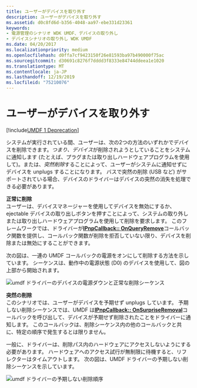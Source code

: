 ```yaml
---
title: ユーザーがデバイスを取り外す
description: ユーザーがデバイスを取り外す
ms.assetid: d0c8fd6d-b356-4048-aa97-ebe331d23361
keywords:
- 電源管理のシナリオ WDK UMDF、デバイスの取り外し
- デバイスシナリオの取り外し WDK UMDF
ms.date: 04/20/2017
ms.localizationpriority: medium
ms.openlocfilehash: d0ffa7cf9423150f26e81593ba97b490000f75ac
ms.sourcegitcommit: d30691c8276f7dddd3f8333e84744ddeea1e1020
ms.translationtype: MT
ms.contentlocale: ja-JP
ms.lasthandoff: 12/19/2019
ms.locfileid: "75210076"
---
```

# <a name="a-user-unplugs-a-device"></a>ユーザーがデバイスを取り外す


[!include[UMDF 1 Deprecation](../includes/umdf-1-deprecation.md)]

システムが実行されている間、ユーザーは、次の2つの方法のいずれかでデバイスを削除できます。*つまり、デバイス*が削除されようとしていることをシステムに通知します (たとえば、プラグまたは取り出しハードウェアプログラムを使用して)。または、*突然削除*することによって、ユーザーがシステムに通知せずにデバイスを unplugs することになります。 バスで突然の削除 (USB など) がサポートされている場合、デバイスのドライバーはデバイスの突然の消失を処理できる必要があります。

<a href="" id="orderly-removal-------"></a>**正常に削除**   
ユーザーは、デバイスマネージャーを使用してデバイスを無効にするか、ejectable デバイスの取り出しボタンを押すことによって、システムの取り外しまたは取り出しハードウェアプログラムを使用して削除を要求します。 このフレームワークでは、ドライバーが[**IPnpCallback:: OnQueryRemove**](https://docs.microsoft.com/windows-hardware/drivers/ddi/wudfddi/nf-wudfddi-ipnpcallback-onqueryremove)コールバック関数を提供し、コールバック関数が削除を拒否していない限り、デバイスを削除または無効にすることができます。

次の図は、一連の UMDF コールバックの電源をオンにして削除する方法を示しています。 シーケンスは、動作中の電源状態 (D0) のデバイスを使用して、図の上部から開始されます。

![umdf ドライバーのデバイスの電源ダウンと正常な削除シーケンス](images/umdf-powerdown-sequence.png)

<a href="" id="surprise-removal-------"></a>**突然の削除**   
このシナリオでは、ユーザーがデバイスを予期せず unplugs しています。 予期しない削除シーケンスでは、UMDF は[**IPnpCallback:: OnSurpriseRemoval**](https://docs.microsoft.com/windows-hardware/drivers/ddi/wudfddi/nf-wudfddi-ipnpcallback-onsurpriseremoval)コールバックを呼び出して、デバイスが予期せず削除されたことをドライバーに通知します。 このコールバックは、削除シーケンス内の他のコールバックと共に、特定の順序で発生するとは限りません。

一般に、ドライバーは、削除パス内のハードウェアにアクセスしないようにする必要があります。 ハードウェアへのアクセス試行が無制限に待機すると、リフレクターはタイムアウトします。 次の図は、UMDF ドライバーの予期しない削除シーケンスを示しています。

![umdf ドライバーの予期しない削除順序](images/umdf-surprise-removal-sequence.png)

 

 





